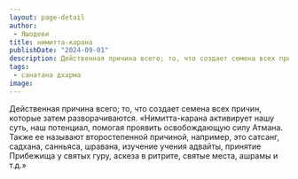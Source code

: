 ```yaml
---
layout: page-detail
author:
 - Яшодеви
title: нимитта-карана
publishDate: "2024-09-01"
description: Действенная причина всего; то, что создает семена всех причин, которые затем разворачиваются.
tags:
 - санатана дхарма
image: 
---
```


Действенная причина всего; то, что создает семена всех причин, которые затем разворачиваются.
	«Нимитта-карана активирует нашу суть, наш потенциал, помогая проявить освобождающую силу Атмана. Также ее называют второстепенной причиной, например, это сатсанг, садхана, санньяса, шравана, изучение учения адвайты, принятие Прибежища у святых гуру, аскеза в ритрите, святые места, ашрамы и т.д.»

